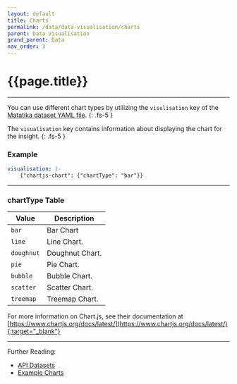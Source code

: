 ```yaml
---
layout: default
title: Charts
permalink: /data/data-visualisation/charts
parent: Data Visualisation
grand_parent: Data
nav_order: 3
---
```


# {{page.title}}

---

You can use different chart types by utilizing the `visulisation` key of the [Matatika dataset YAML file]({{site.baseurl}}/data/data-visualisation/dataset-yaml).
{: .fs-5 }

The `visualisation` key contains information about displaying the chart for the insight.
{: .fs-5 }

### Example

```yaml
visualisation: |-
    {"chartjs-chart": {"chartType": "bar"}}
```

---

### chartType Table

Value | Description
----- | -----------
`bar` | Bar Chart
`line` | Line Chart.
`doughnut` | Doughnut Chart.
`pie` | Pie Chart.
`bubble` | Bubble Chart.
`scatter` | Scatter Chart.
`treemap` | Treemap Chart.

For more information on Chart.js, see their documentation at [https://www.chartjs.org/docs/latest/](https://www.chartjs.org/docs/latest/){:target="_blank"}

---

Further Reading: 

- [API Datasets]({{site.baseurl}}/api/resources/datasets)
- [Example Charts](examples)